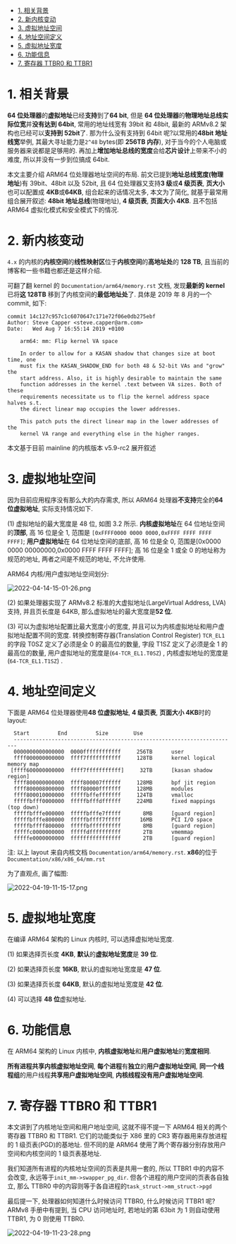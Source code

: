 <!-- @import "[TOC]" {cmd="toc" depthFrom=1 depthTo=6 orderedList=false} -->

<!-- code_chunk_output -->

- [1. 相关背景](#1-相关背景)
- [2. 新内核变动](#2-新内核变动)
- [3. 虚拟地址空间](#3-虚拟地址空间)
- [4. 地址空间定义](#4-地址空间定义)
- [5. 虚拟地址宽度](#5-虚拟地址宽度)
- [6. 功能信息](#6-功能信息)
- [7. 寄存器 TTBR0 和 TTBR1](#7-寄存器-ttbr0-和-ttbr1)

<!-- /code_chunk_output -->

# 1. 相关背景

**64 位处理器**的**虚拟地址**已经**支持**到了**64 bit**, 但是 **64 位处理器**的**物理地址总线实际位宽**并**没有达到 64bit**, 常用的地址线宽有 39bit 和 48bit, 最新的 ARMv8.2 架构也已经可以**支持到 52bit**了. 那为什么没有支持到 64bit 呢?以常用的**48bit 地址线宽**举例, 其最大寻址能力是`2^48` bytes(即 **256TB 内存**), 对于当今的个人电脑或服务器来说都是足够用的. 再加上**增加地址总线的宽度**会给**芯片设计**上带来不小的难度, 所以并没有一步到位搞成 64bit.

本文主要介绍 ARM64 位处理器地址空间的布局. 前文已提到**地址总线宽度(物理地址**)有 39bit、48bit 以及 52bit, 且 64 位处理器又支持**3 级**或**4 级页表**, **页大小**也可以配置成 **4KB**或**64KB**, 组合起来的话情况太多, 本文为了简化, 就基于最常用组合展开叙述: **48bit 地址总线**(物理地址), **4 级页表**, **页面大小 4KB**. 且不包括 ARM64 虚拟化模式和安全模式下的情况.

# 2. 新内核变动

`4.x` 的内核的**内核空间**的**线性映射区**位于**内核空间**的**高地址处**的 **128 TB**, 且当前的博客和一些书籍也都还是这样介绍.

可翻了翻 kernel 的 `Documentation/arm64/memory.rst` 文档, 发现**最新的 kernel**已将**这 128TB** 移到了内核空间的**最低地址处**了. 具体是 2019 年 8 月的一个 commit, 如下:

```
commit 14c127c957c1c6070647c171e72f06e0db275ebf
Author: Steve Capper <steve.capper@arm.com>
Date:   Wed Aug 7 16:55:14 2019 +0100

    arm64: mm: Flip kernel VA space

    In order to allow for a KASAN shadow that changes size at boot time, one
    must fix the KASAN_SHADOW_END for both 48 & 52-bit VAs and "grow" the
    start address. Also, it is highly desirable to maintain the same
    function addresses in the kernel .text between VA sizes. Both of these
    requirements necessitate us to flip the kernel address space halves s.t.
    the direct linear map occupies the lower addresses.

    This patch puts the direct linear map in the lower addresses of the
    kernel VA range and everything else in the higher ranges.
```

本文基于目前 mainline 的内核版本 v5.9-rc2 展开叙述

# 3. 虚拟地址空间

因为目前应用程序没有那么大的内存需求, 所以 ARM64 处理器**不支持**完全的**64 位虚拟地址**, 实际支持情况如下.

(1) 虚拟地址的最大宽度是 48 位, 如图 3.2 所示. **内核虚拟地址**在 64 位地址空间的**顶部**, 高 16 位是全 1, 范围是 `[0xFFFF0000 0000 0000,0xFFFF FFFF FFFF FFFF]`; **用户虚拟地址**在 64 位地址空间的底部, 高 16 位是全 0, 范围是[0x0000 0000 00000000,0x0000 FFFF FFFF FFFF]; 高 16 位是全 1 或全 0 的地址称为规范的地址, 两者之间是不规范的地址, 不允许使用.

ARM64 内核/用户虚拟地址空间划分:

![2022-04-14-15-01-26.png](./images/2022-04-14-15-01-26.png)

(2) 如果处理器实现了 ARMv8.2 标准的大虚拟地址(LargeVirtual Address, LVA) 支持, 并且页长度是 64KB, 那么虚拟地址的最大宽度是**52 位**.

(3) 可以为虚拟地址配置比最大宽度小的宽度, 并且可以为内核虚拟地址和用户虚拟地址配置不同的宽度. 转换控制寄存器(Translation Control Register) `TCR_EL1`的字段 T0SZ 定义了必须是全 0 的最高位的数量, 字段 T1SZ 定义了必须是全 1 的最高位的数量, 用户虚拟地址的宽度是(`64-TCR_EL1.T0SZ`) , 内核虚拟地址的宽度是(`64-TCR_EL1.T1SZ`) .

# 4. 地址空间定义

下面是 ARM64 位处理器使用**48 位虚拟地址**, **4 级页表**, **页面大小 4KB**时的 layout:

```
  Start			End			Size		Use
  -----------------------------------------------------------------------
  0000000000000000	0000ffffffffffff	 256TB		user
  ffff000000000000	ffff7fffffffffff	 128TB		kernel logical memory map
 [ffff600000000000	ffff7fffffffffff]	  32TB		[kasan shadow region]
  ffff800000000000	ffff800007ffffff	 128MB		bpf jit region
  ffff800008000000	ffff80000fffffff	 128MB		modules
  ffff800010000000	fffffbffefffffff	 124TB		vmalloc
  fffffbfff0000000	fffffbfffdffffff	 224MB		fixed mappings (top down)
  fffffbfffe000000	fffffbfffe7fffff	   8MB		[guard region]
  fffffbfffe800000	fffffbffff7fffff	  16MB		PCI I/O space
  fffffbffff800000	fffffbffffffffff	   8MB		[guard region]
  fffffc0000000000	fffffdffffffffff	   2TB		vmemmap
  fffffe0000000000	ffffffffffffffff	   2TB		[guard region]
```

注: 以上 layout 来自内核文档 `Documentation/arm64/memory.rst`. **x86**的位于 `Documentation/x86/x86_64/mm.rst`

为了直观点, 画了幅图:

![2022-04-19-11-15-17.png](./images/2022-04-19-11-15-17.png)

# 5. 虚拟地址宽度

在编译 ARM64 架构的 Linux 内核时, 可以选择虚拟地址宽度.

(1) 如果选择页长度 **4KB**, **默认**的**虚拟地址宽度**是 **39 位**.

(2) 如果选择页长度 **16KB**, 默认的虚拟地址宽度是 **47 位**.

(3) 如果选择页长度 **64KB**, 默认的虚拟地址宽度是 **42 位**.

(4) 可以选择 **48 位**虚拟地址.

# 6. 功能信息

在 ARM64 架构的 Linux 内核中, **内核虚拟地址**和**用户虚拟地址**的**宽度相同**.

**所有进程共享内核虚拟地址空间**, **每个进程**有**独立**的**用户虚拟地址空间**, **同一个线程组**的用户线程**共享用户虚拟地址空间**, **内核线程没有用户虚拟地址空间**.

# 7. 寄存器 TTBR0 和 TTBR1

本文讲到了内核地址空间和用户地址空间, 这就不得不提一下 ARM64 相关的两个寄存器 TTBR0 和 TTBR1. 它们的功能类似于 X86 里的 CR3 寄存器用来存放进程的 1 级页表(PGD)的基地址. 但不同的是 ARM64 使用了两个寄存器分别存放用户空间和内核空间的 1 级页表基地址.

我们知道所有进程的内核地址空间的页表是共用一套的, 所以 TTBR1 中的内容不会改变, 永远等于`init_mm->swapper_pg_dir`. 但各个进程的用户空间的页表各自独立, 那么 TTBR0 中的内容则等于各自进程的`task_struct->mm_struct->pgd`

最后提一下, 处理器如何知道什么时候访问 TTBR0, 什么时候访问 TTBR1 呢?ARMv8 手册中有提到, 当 CPU 访问地址时, 若地址的第 63bit 为 1 则自动使用 TTBR1, 为 0 则使用 TTBR0.

![2022-04-19-11-23-28.png](./images/2022-04-19-11-23-28.png)

